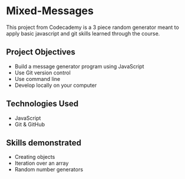 # Mixed-Messages
This project from Codecademy is a 3 piece random generator meant to apply basic javascript and git skills learned through the course.

## Project Objectives

+ Build a message generator program using JavaScript
+ Use Git version control
+ Use command line
+ Develop locally on your computer

## Technologies Used

+ JavaScript
+ Git & GitHub

## Skills demonstrated

+ Creating objects
+ Iteration over an array
+ Random number generators